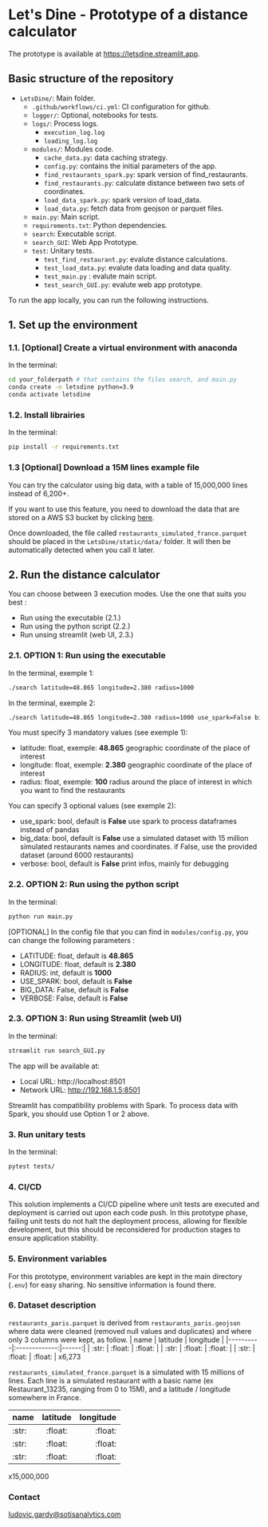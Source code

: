 # Let's Dine - Prototype of a distance calculator

The prototype is available at https://letsdine.streamlit.app.

## Basic structure of the repository

- `LetsDine/`: Main folder.
    - `.github/workflows/ci.yml`: CI configuration for github. 
    - `logger/`: Optional, notebooks for tests.
    - `logs/`: Process logs.
        - `execution_log.log`  
        - `loading_log.log`  
    - `modules/`: Modules code.
        - `cache_data.py`: data caching strategy.  
        - `config.py`: contains the initial parameters of the app.
        - `find_restaurants_spark.py`: spark version of find_restaurants.
        - `find_restaurants.py`: calculate distance between two sets of coordinates.
        - `load_data_spark.py`: spark version of load_data.
        - `load_data.py`: fetch data from geojson or parquet files.
    - `main.py`: Main script.
    - `requirements.txt`: Python dependencies.
    - `search`: Executable script.
    - `search_GUI`: Web App Prototype.  
    - `test`: Unitary tests.
        - `test_find_restaurant.py`: evalute distance calculations. 
        - `test_load_data.py`: evalute data loading and data quality.
        - `test_main.py` : evalute main script.
        - `test_search_GUI.py`: evalute web app prototype.

To run the app locally, you can run the following instructions.

## 1. Set up the environment 

### 1.1. [Optional] Create a virtual environment with anaconda

In the terminal:
```bash
cd your_folderpath # that contains the files search, and main.py
conda create -n letsdine python=3.9
conda activate letsdine
```

### 1.2. Install librairies

In the terminal:
```bash
pip install -r requirements.txt
```

### 1.3 [Optional] Download a 15M lines example file
You can try the calculator using big data, with a table of 15,000,000 lines instead of 6,200+. 

If you want to use this feature, you need to download the data that are stored on a AWS S3 bucket by clicking [here](https://letsdine.s3.eu-west-3.amazonaws.com/restaurants_simulated_france.parquet).

Once downloaded, the file called `restaurants_simulated_france.parquet` should be placed in the `LetsDine/static/data/` folder. It will then be automatically detected when you call it later.

## 2. Run the distance calculator

You can choose between 3 execution modes. Use the one that suits you best :
- Run using the executable (2.1.)
- Run using the python script (2.2.)
- Run unsing streamlit (web UI, 2.3.)

### 2.1. OPTION 1: Run using the executable

In the terminal, exemple 1:
```bash
./search latitude=48.865 longitude=2.380 radius=1000
```

In the terminal, exemple 2:
```bash
./search latitude=48.865 longitude=2.380 radius=1000 use_spark=False big_data=False verbose=False
```

You must specify 3 mandatory values (see exemple 1):
- latitude: float, exemple: **48.865**
    geographic coordinate of the place of interest
- longitude: float, exemple: **2.380**
    geographic coordinate of the place of interest
- radius: float, exemple: **100**
    radius around the place of interest in which you want to find the restaurants

You can specify 3 optional values (see exemple 2):
- use_spark: bool, default is **False**
    use spark to process dataframes instead of pandas
- big_data: bool, default is **False**
    use a simulated dataset with 15 million simulated restaurants names and coordinates. if False, use the provided dataset (around 6000 restaurants)
- verbose: bool, default is **False**
    print infos, mainly for debugging

### 2.2. OPTION 2: Run using the python script

In the terminal:
```bash
python run main.py
```

[OPTIONAL] In the config file that you can find in `modules/config.py`, you can change the following parameters :
- LATITUDE: float, default is **48.865**
- LONGITUDE: float, default is **2.380**
- RADIUS: int, default is **1000**
- USE_SPARK: bool, default is **False** 
- BIG_DATA: False, default is **False**
- VERBOSE: False, default is **False**

### 2.3. OPTION 3: Run using Streamlit (web UI)

In the terminal:
```bash
streamlit run search_GUI.py
```

The app will be available at:
-  Local URL: http://localhost:8501
- Network URL: http://192.168.1.5:8501

Streamlit has compatibility problems with Spark. To process data with Spark, you should use Option 1 or 2 above.

### 3. Run unitary tests

In the terminal:
```bash
pytest tests/
```

### 4. CI/CD

This solution implements a CI/CD pipeline where unit tests are executed and deployment is carried out upon each code push. In this prototype phase, failing unit tests do not halt the deployment process, allowing for flexible development, but this should be reconsidered for production stages to ensure application stability.

### 5. Environment variables
For this prototype, environment variables are kept in the main directory (`.env`) for easy sharing. No sensitive information is found there.

### 6. Dataset description
`restaurants_paris.parquet` is derived from `restaurants_paris.geojson` where data were cleaned (removed null values and duplicates) and where only 3 columns were kept, as follow.
| name   |      latitude      |  longitude |
|----------|:-------------:|------:|
| :str: |  :float: | :float: |
| :str: |  :float: | :float: |
| :str: |  :float: | :float: |
x6,273

`restaurants_simulated_france.parquet` is a simulated with 15 millions of lines. Each line is a simulated restaurant with a basic name (ex Restaurant_13235, ranging from 0 to 15M), and a latitude / longitude somewhere in France.

| name   |      latitude      |  longitude |
|----------|:-------------:|------:|
| :str: |  :float: | :float: |
| :str: |  :float: | :float: |
| :str: |  :float: | :float: |
x15,000,000

### Contact
ludovic.gardy@sotisanalytics.com